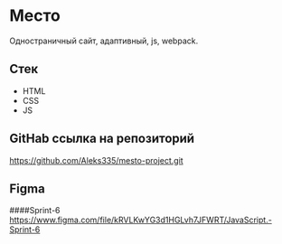 # Место
Одностраничный сайт, адаптивный, js, webpack.

## Стек

* HTML
* CSS
* JS

## GitHab ссылка на репозиторий

https://github.com/Aleks335/mesto-project.git

## Figma

####Sprint-6
https://www.figma.com/file/kRVLKwYG3d1HGLvh7JFWRT/JavaScript.-Sprint-6
